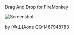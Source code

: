 Drag And Drop for FireMonkey

![Screenshot](https://raw.github.com/OneChen/DragAndDrop/master/screenshot.png)

by [龟山]Aone QQ:1467948783
